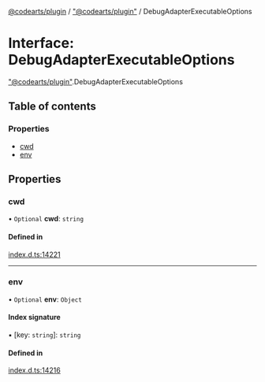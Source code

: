 [@codearts/plugin](../README.md) / ["@codearts/plugin"](../modules/_codearts_plugin_.md) / DebugAdapterExecutableOptions

# Interface: DebugAdapterExecutableOptions

["@codearts/plugin"](../modules/_codearts_plugin_.md).DebugAdapterExecutableOptions

## Table of contents

### Properties

- [cwd](codearts_plugin_.DebugAdapterExecutableOptions.md#cwd)
- [env](codearts_plugin_.DebugAdapterExecutableOptions.md#env)

## Properties

### cwd

• `Optional` **cwd**: `string`

#### Defined in

[index.d.ts:14221](https://github.com/huaweicloud/cloudide-plugin-api/blob/a4193a8/index.d.ts#L14221)

___

### env

• `Optional` **env**: `Object`

#### Index signature

▪ [key: `string`]: `string`

#### Defined in

[index.d.ts:14216](https://github.com/huaweicloud/cloudide-plugin-api/blob/a4193a8/index.d.ts#L14216)
